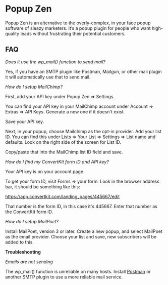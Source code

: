 # Popup Zen

Popup Zen is an alternative to the overly-complex, in your face popup software of sleazy marketers. It’s a popup plugin for people who want high-quality leads without frustrating their potential customers. 

## FAQ

*Does it use the wp_mail() function to send mail?* 

Yes, if you have an SMTP plugin like Postman, Mailgun, or other mail plugin it will automatically use that to send mail.

*How do I setup MailChimp?*

First, add your API key under Popup Zen => Settings.

You can find your API key in your MailChimp account under Account => Extras => API Keys. Generate a new one if it doesn't exist.

Save your API key.

Next, in your popup, choose Mailchimp as the opt-in provider. Add your list ID. You can find this under Lists => Your List => Settings => List name and defaults. Look on the right side of the screen for List ID.

Copy/paste that into the MailChimp list ID field and save.

*How do I find my ConvertKit form ID and API key?*

Your API key is on your account page.

To get your form ID, visit Forms => your form. Look in the browser address bar, it should be something like this:

https://app.convertkit.com/landing_pages/445667/edit

That number is the form ID, in this case it's 445667. Enter that number as the ConvertKit form ID.

*How do I setup MailPoet?*

Install MailPoet, version 3 or later. Create a new popup, and select MailPoet as the email provider. Choose your list and save, new subscribers will be added to this.

**Troubleshooting**

*Emails are not sending*

The wp_mail() function is unreliable on many hosts. Install [Postman](https://wordpress.org/plugins/postman-smtp/) or another SMTP plugin to use a more reliable mail service.